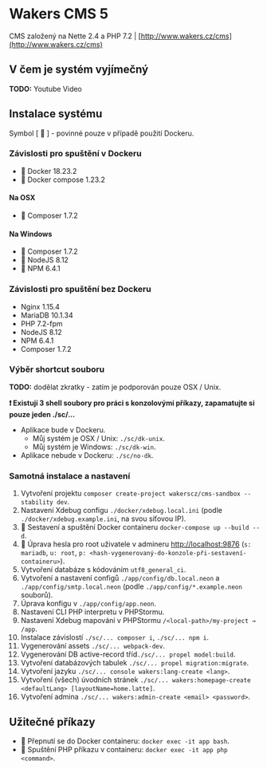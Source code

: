# Wakers CMS 5

CMS založený na Nette 2.4 a PHP 7.2 | [http://www.wakers.cz/cms](http://www.wakers.cz/cms)

## V čem je systém vyjímečný

**TODO:** Youtube Video

## Instalace systému

Symbol [ 🐳 ] - povinné pouze v případě použití Dockeru.

### Závislosti pro spuštění v Dockeru
- 🐳 Docker 18.23.2
- 🐳 Docker compose 1.23.2

#### Na OSX
- 🐳 Composer 1.7.2

#### Na Windows
- 🐳 Composer 1.7.2
- 🐳 NodeJS 8.12
- 🐳 NPM 6.4.1

### Závislosti pro spuštění bez Dockeru
- Nginx 1.15.4
- MariaDB 10.1.34
- PHP 7.2-fpm
- NodeJS 8.12
- NPM 6.4.1
- Composer 1.7.2

### Výběr shortcut souboru

**TODO:** dodělat zkratky - zatím je podporován pouze OSX / Unix.

**❗ Existují 3 shell soubory pro práci s konzolovými příkazy, zapamatujte si pouze jeden ./sc/...**

- Aplikace bude v Dockeru.
  - Můj systém je OSX / Unix: `./sc/dk-unix`.
  - Můj systém je Windows: `./sc/dk-win`.
- Aplikace nebude v Dockeru: `./sc/no-dk`.

### Samotná instalace a nastavení
1. Vytvoření projektu `composer create-project wakerscz/cms-sandbox --stability dev`.
2. Nastavení Xdebug configu `./docker/xdebug.local.ini` (podle `./docker/xdebug.example.ini`, na svou síťovou IP).
3. 🐳 Sestavení a spuštění Docker containeru `docker-compose up --build --d`.
4. 🐳 Úprava hesla pro root uživatele v admineru [http://localhost:9876](http://localhost:9876) (`s: mariadb`, `u: root`, `p: <hash-vygenerovaný-do-konzole-při-sestavení-containeru>`).
5. Vytvoření databáze s kódováním `utf8_general_ci`.
6. Vytvoření a nastavení configů `./app/config/db.local.neon` a `./app/config/smtp.local.neon` (podle `./app/config/*.example.neon` souborů).
7. Úprava konfigu v `./app/config/app.neon`.
8. Nastavení CLI PHP interpretu v PHPStormu.
9. Nastavení Xdebug mapování v PHPStormu `/<local-path>/my-project → /app`.
10. Instalace závislostí `./sc/... composer i`, `./sc/... npm i`.
11. Vygenerování assets `./sc/... webpack-dev`.
14. Vygenerování DB active-record tříd`./sc/... propel model:build`.
13. Vytvoření databázových tabulek `./sc/... propel migration:migrate`.
14. Vytvoření jazyku `./sc/... console wakers:lang-create <lang>`.
15. Vytvoření (všech) úvodních stránek `./sc/... wakers:homepage-create <defaultLang> [layoutName=home.latte]`.
16. Vytvoření admina `./sc/... wakers:admin-create <email> <password>`.

## Užitečné příkazy
- 🐳 Přepnutí se do Docker containeru: `docker exec -it app bash`.
- 🐳 Spuštění PHP příkazu v containeru: `docker exec -it app php <command>`.
